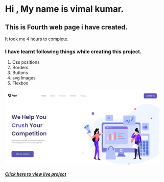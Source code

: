# Hi , My name is vimal kumar.


## This is Fourth web page i have created.
It took me 4 hours to complete. 
### I have learnt following things while creating this project.
1. Css positions
2. Borders
3. Buttons
4. svg Images
5. Flexbox

[![main page clickable image](./screenshots/main-page.png "main page")](https://seowebsites.netlify.app/)


  ##### [Click here to view live project](https://seowebsites.netlify.app/ "click here to view page")